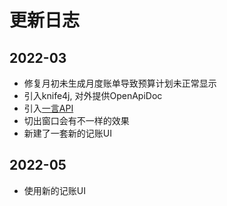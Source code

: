 # 更新日志

## 2022-03
* 修复月初未生成月度账单导致预算计划未正常显示
* 引入knife4j, 对外提供OpenApiDoc
* 引入[一言API](https://hitokoto.cn/)
* 切出窗口会有不一样的效果
* 新建了一套新的记账UI
## 2022-05
* 使用新的记账UI